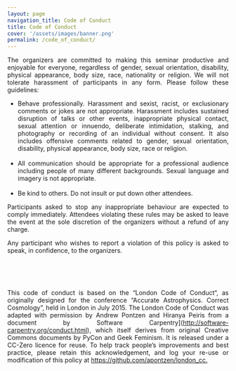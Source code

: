 ```yaml
---
layout: page
navigation_title: Code of Conduct
title: Code of Conduct
cover: '/assets/images/banner.png'
permalink: /code_of_conduct/
---
```


<div style="text-align: justify">
The organizers are committed to making this seminar productive and
enjoyable for everyone, regardless of gender, sexual orientation,
disability, physical appearance, body size, race, nationality or
religion. We will not tolerate harassment of participants in any
form. Please follow these guidelines:
<p>
<ul>
  <li>Behave professionally. Harassment and sexist, racist, or
  exclusionary comments or jokes are not appropriate. Harassment
  includes sustained disruption of talks or other events,
  inappropriate physical contact, sexual attention or innuendo,
  deliberate intimidation, stalking, and photography or recording of
  an individual without consent. It also includes offensive comments
  related to gender, sexual orientation, disability, physical
  appearance, body size, race or religion.</li>
  <br/>
  <li>All communication should be appropriate for a professional
  audience including people of many different backgrounds. Sexual
  language and imagery is not appropriate.</li>
  <br/>
  <li>Be kind to others. Do not insult or put down other attendees.</li>
</ul>
</p>
Participants asked to stop any inappropriate behaviour are expected
to comply immediately. Attendees violating these rules may be asked
to leave the event at the sole discretion of the organizers without
a refund of any charge.

Any participant who wishes to report a violation of this policy is
asked to speak, in confidence, to the organizers.

<br/>
<br/>
<br/>

<p>
This code of conduct is based on the “London Code of Conduct“, as originally designed for the conference “Accurate Astrophysics. Correct Cosmology”, held in London in July 2015. The London Code of Conduct was adapted with permission by Andrew Pontzen and Hiranya Peiris from a document by Software Carpentry](<a href="url">http://software-carpentry.org/conduct.html</a>), which itself derives from original Creative Commons documents by PyCon and Geek Feminism. It is released under a CC-Zero licence for reuse. To help track people’s improvements and best practice, please retain this acknowledgement, and log your re-use or modification of this policy at <a href="url">https://github.com/apontzen/london_cc.</a>
</p>


 </div>
